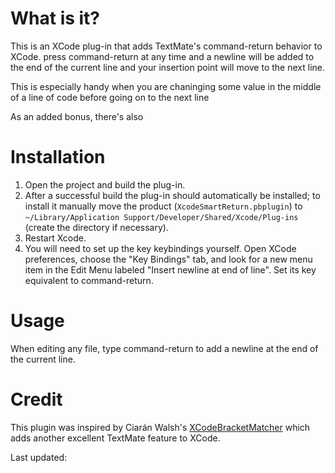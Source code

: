 # What is it?

This is an XCode plug-in that adds TextMate's command-return behavior to XCode.  press command-return at any time and a newline will be added to the end of the current line and your insertion point will move to the next line.

This is especially handy when you are chaninging some value in the middle of a line of code before going on to the next line

As an added bonus, there's also 


# Installation

1. Open the project and build the plug-in.
2. After a successful build the plug-in should automatically be installed; to install it manually move the product (`XcodeSmartReturn.pbplugin`) to `~/Library/Application Support/Developer/Shared/Xcode/Plug-ins` (create the directory if necessary).
3. Restart Xcode.
4. You will need to set up the key keybindings yourself. Open XCode preferences, choose the "Key Bindings" tab, and look for a new menu item in the Edit Menu labeled "Insert newline at end of line".  Set its key equivalent to command-return.

# Usage

When editing any file, type command-return to add a newline at the end of the current line.

# Credit

This plugin was inspired by Ciarán Walsh's [XCodeBracketMatcher](http://github.com/ciaran/xcode-bracket-matcher/) which adds another excellent TextMate feature to XCode.

Last updated: 